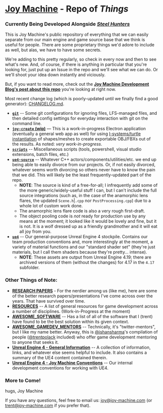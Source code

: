 # [Joy Machine](https://joy-machine.com/) - Repo of *Things*
### Currently Being Developed Alongside [*Steel Hunters*](https://joy-machine.com/steel-hunters)
This is Joy Machine's public repository of everything that we can easily separate from our main engine and game source base that we think is useful for people. There are some proprietary things we'd adore to include as well, but alas, we have to have some secrets.

We're adding to this pretty regularly, so check in every now and then to see what's new. And, of course, if there is anything in particular that you're looking for, just put up an Issue in the repo and we'll see what we can do. Or we'll shoot your idea down instantly and viciously.

But, if you want to read more, check out the [**Joy Machine Development Blog's post about this repo**](https://blog.joy-machine.com/game-development-resources-scripts-ue4-assets-a-sample-landscape-node-graph-all-free-ee0fb09c13b2) you're looking at right now.

Most recent change log (which is poorly-updated until we finally find a good generator): [CHANGELOG.md](https://github.com/joymachinegames/joymachine-public/blob/master/CHANGELOG.md).

* [**`git`**](https://github.com/joymachinegames/joymachine-public/tree/master/git) -- Some git configurations for ignoring files, LFS-managed files, and then detailed config settings for everyday interaction with git on the command line.
* [**`joy-create` (wip)**](https://github.com/joymachinegames/joymachine-public/tree/feature/joy-create-v0.1/joy-create) — This is a work-in-progress Electron application (eventually a general web app as well) for using [l-systems/turtle instantiation](https://cgjennings.ca/articles/l-systems.html) of shapes/meshes to create exportable OBJ/FBXs out of the results. As noted: *very work-in-progress*.
* [**`scripts`**](https://github.com/joymachinegames/joymachine-public/tree/master/scripts) -- Miscellaneous scripts (tools, powershell, visual studio extensions, batch files, etc.) 
* [**`ue4-source`**](https://github.com/joymachinegames/joymachine-public/tree/master/ue4-source) -- Whatever C++ actors/components/utilities/etc. we end up being able to easily divorce from our projects. Or, if not easily divorced, whatever seems worth divorcing so others never have to know the pain that we did. This will likely be the least frequently-updated part of the repo.
   * **NOTE**: The source is kind of a free-for-all; I infrequently add some of the more generic/widely-useful stuff I can, but I can't include the full source integrations (such as, in the case of the anamorphic lens flares, the updated `Scene.h`|`.cpp` nor `PostProcessing.cpp`) due to a whole lot of custom work done.
   * The anamorphic lens flare code is also a very rough first-draft.
   * The object pooling code is _not_ ready for production use by any means at the moment; it looked like it would be lovely and fine, but it is not. It is a wolf dressed up as a friendly grandmother and it will eat all joy from you.
* [**`ue4`**](https://github.com/joymachinegames/joymachine-public/tree/master/ue4) -- Our general-purpose Unreal Engine 4 stockpile. Contains our team production conventions and, more interestingly at the moment, a variety of material functions and our "standard shader set" (they're just materials, but I call them shaders because they're pretty... intense).
   * **NOTE**: These assets are output from Unreal Engine 4.19; there are archived versions of them (without the changes) for 4.17 in the `4.17` subfolder.

### Other Things of Note:
* [**RESEARCH PAPERS**](https://github.com/joymachinegames/joymachine-public/blob/master/RESEARCH_PAPERS.md) - For the nerdier among us (like me), here are some of the better research papers/presentations I've come across over the years. That have survived over time.
* [**RESOURCES**](https://github.com/joymachinegames/joymachine-public/blob/master/RESOURCES.md) -- A list of general resources for game development across a number of disciplines. (Work-in-Progress at the moment)
* [**AWESOME_SOFTWARE**](https://github.com/joymachinegames/joymachine-public/blob/master/AWESOME_SOFTWARE.md) -- Has a list of all of the software that I (trent) have found to be the best solution within its given context.
* [**AWESOME_GAMEDEV_MENTORS**](https://ishansharma.github.io/twitter-mentors/) -- Technically, it's "twitter-mentors", but I like my name better. Anyway, this is [@ishansharma](https://github.com/ishansharma)'s compilation of people ([@trentpolack](https://github.com/trentpolack) included) who offer game development mentoring to anyone that seeks it.
* [**Unreal Engine 4 - General Information**](https://github.com/joymachinegames/joymachine-public/blob/master/ue4/README.md) -- A collection of information, links, and whatever else seems helpful to include. It also contains a summary of the UE4 content contained therein.
* [**Unreal Engine 4 - Joy Machine Conventions**](https://github.com/joymachinegames/joymachine-public/blob/master/ue4/CONVENTIONS.md) -- Our internal development conventions for working with UE4.

### More to Come!
hugs,
Joy Machine

If you have any questions, feel free to email us: [joy@joy-machine.com](mailto:joy@joy-machine.com) (or [trent@joy-machine.com](mailto:trent@joy-machine.com) if you prefer that).
